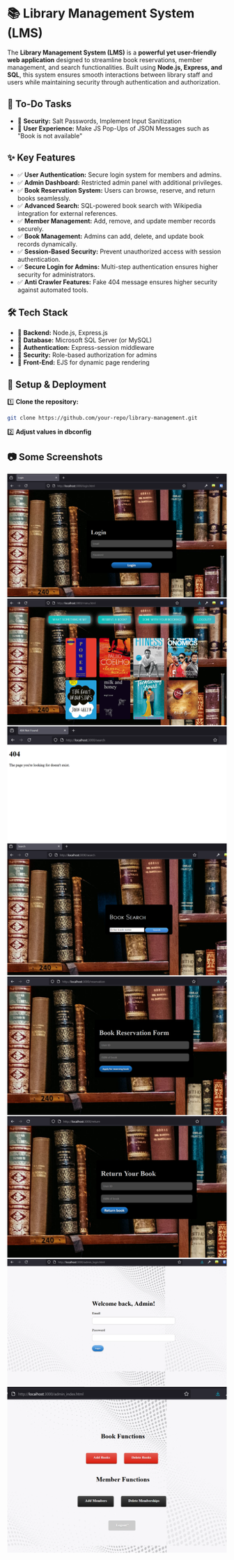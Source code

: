 # 📚 Library Management System (LMS)

The **Library Management System (LMS)** is a **powerful yet user-friendly web application** designed to streamline book reservations, member management, and search functionalities. Built using **Node.js, Express, and SQL**, this system ensures smooth interactions between library staff and users while maintaining security through authentication and authorization.

## 🎯 To-Do Tasks
- 🏹 **Security:** Salt Passwords, Implement Input Sanitization
- 🏹 **User Experience:** Make JS Pop-Ups of JSON Messages such as "Book is not available"

## ✨ Key Features
- ✅ **User Authentication:** Secure login system for members and admins.
- ✅ **Admin Dashboard:** Restricted admin panel with additional privileges.
- ✅ **Book Reservation System:** Users can browse, reserve, and return books seamlessly.
- ✅ **Advanced Search:** SQL-powered book search with Wikipedia integration for external references.
- ✅ **Member Management:** Add, remove, and update member records securely.
- ✅ **Book Management:** Admins can add, delete, and update book records dynamically.
- ✅ **Session-Based Security:** Prevent unauthorized access with session authentication.
- ✅ **Secure Login for Admins:** Multi-step authentication ensures higher security for administrators.
- ✅ **Anti Crawler Features:** Fake 404 message ensures higher security against automated tools.

## 🛠 Tech Stack
- 🔹 **Backend:** Node.js, Express.js
- 🔹 **Database:** Microsoft SQL Server (or MySQL)
- 🔹 **Authentication:** Express-session middleware
- 🔹 **Security:** Role-based authorization for admins
- 🔹 **Front-End:** EJS for dynamic page rendering

## 🚀 Setup & Deployment
1️⃣ **Clone the repository:**
   ```sh
   git clone https://github.com/your-repo/library-management.git
   ```

2️⃣ **Adjust values in dbconfig**


## 📷 Some Screenshots
![User_Login](https://raw.githubusercontent.com/udit-rai/library-management/main/LMS%20Screens/login_page.png)
![Menu](https://raw.githubusercontent.com/udit-rai/library-management/main/LMS%20Screens/lms_menu.png)
![Security_404_Function](https://raw.githubusercontent.com/udit-rai/library-management/main/LMS%20Screens/POC_security_partone.png)
![Security_404_Function](https://raw.githubusercontent.com/udit-rai/library-management/main/LMS%20Screens/POC_security_parttwo.png)
![Reserve_Books](https://raw.githubusercontent.com/udit-rai/library-management/main/LMS%20Screens/reservebooks.png)
![Return_Books](https://raw.githubusercontent.com/udit-rai/library-management/main/LMS%20Screens/returnbooks.png)
![Admin_Login](https://raw.githubusercontent.com/udit-rai/library-management/main/LMS%20Screens/admin_login.png)
![Admin_Index](https://raw.githubusercontent.com/udit-rai/library-management/main/LMS%20Screens/admin_index.png)



